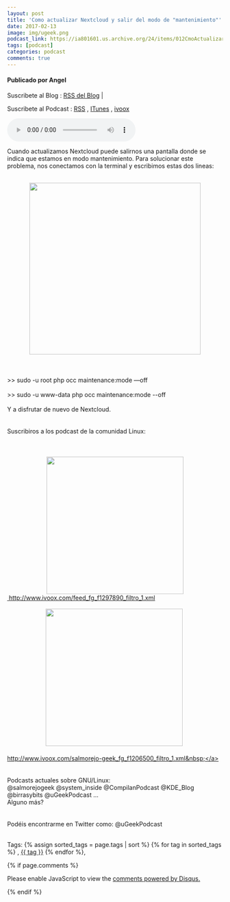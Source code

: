 ```yaml
---
layout: post
title: 'Como actualizar Nextcloud y salir del modo de "mantenimiento"'
date: 2017-02-13
image: img/ugeek.png
podcast_link: https://ia801601.us.archive.org/24/items/012CmoActualizarNextcloudY/%23012_c%c3%b3mo_actualizar_Nextcloud_y.mp3
tags: [podcast]
categories: podcast
comments: true
---
```

#### Publicado por Angel

Suscribete al Blog :  [RSS del Blog](http://feeds.feedburner.com/uGeekBlog) |

Suscribete al Podcast :  [RSS](http://feeds.feedburner.com/ugeek) , [ITunes](https://itunes.apple.com/us/podcast/ugeek/id1201421866?mt=2) , [ivoox](https://www.ivoox.com/podcast-ugeek_sq_f1383493_1.html)

<audio controls>
  <source src="https://ia801601.us.archive.org/24/items/012CmoActualizarNextcloudY/%23012_c%c3%b3mo_actualizar_Nextcloud_y.mp3" type="audio/mpeg">
Your browser does not support the audio element.
</audio>
<!-- ---------------------------------------------------Pon aquí el audio-------------------------------------------------------- -->


Cuando actualizamos Nextcloud puede salirnos una pantalla donde se indica que estamos en modo mantenimiento. Para solucionar este problema, nos conectamos con la terminal y escribimos estas dos lineas:<br /><br /><div class="separator" style="clear: both; text-align: center;"><a href="https://3.bp.blogspot.com/-CZjfjHdkegs/WKHt-ysImMI/AAAAAAAAAcY/bragPoyP1pg_zt-RJM0mrLb20qM-Pd5zwCLcB/s1600/cap.png" imageanchor="1" style="margin-left: 1em; margin-right: 1em;"><img border="0" height="400" src="https://3.bp.blogspot.com/-CZjfjHdkegs/WKHt-ysImMI/AAAAAAAAAcY/bragPoyP1pg_zt-RJM0mrLb20qM-Pd5zwCLcB/s400/cap.png" width="400" /></a></div><br /><br /><br />&gt;&gt; sudo -u root php occ maintenance:mode —off<br /><br />&gt;&gt; sudo -u www-data php occ maintenance:mode --off<br /><br />Y a disfrutar de nuevo de Nextcloud.<br /><br /><br />Suscribiros a los podcast de la comunidad Linux:<br /><br /><br /><br /><div class="separator" style="clear: both; text-align: center;"><a href="https://2.bp.blogspot.com/-6ywvBbppeZE/WKHuw_f7elI/AAAAAAAAAcc/PeulofwMvaEBqXZRZDcuvLwCBw--RVZ4QCLcB/s1600/CAP4.jpg" imageanchor="1" style="margin-left: 1em; margin-right: 1em;"><img border="0" height="320" src="https://2.bp.blogspot.com/-6ywvBbppeZE/WKHuw_f7elI/AAAAAAAAAcc/PeulofwMvaEBqXZRZDcuvLwCBw--RVZ4QCLcB/s320/CAP4.jpg" width="320" /></a></div><a href="http://www.ivoox.com/feed_fg_f1297890_filtro_1.xml">&nbsp;http://www.ivoox.com/feed_fg_f1297890_filtro_1.xml</a><br /><br /><div style="text-align: center;"><a href="https://4.bp.blogspot.com/-cyCSHxc_v7A/WKHuyz12MNI/AAAAAAAAAcg/lAyRui5h8748f3_Wlc3gvAgf3fxt1mNkQCLcB/s1600/txt.jpg" imageanchor="1" style="margin-left: 1em; margin-right: 1em;"><img border="0" height="320" src="https://4.bp.blogspot.com/-cyCSHxc_v7A/WKHuyz12MNI/AAAAAAAAAcg/lAyRui5h8748f3_Wlc3gvAgf3fxt1mNkQCLcB/s320/txt.jpg" width="320" /></a>&nbsp; </div><br /><a href="http://www.ivoox.com/salmorejo-geek_fg_f1206500_filtro_1.xml">http://www.ivoox.com/salmorejo-geek_fg_f1206500_filtro_1.xml&nbsp;</a><br /><br /><br />Podcasts actuales sobre GNU/Linux:<br />@salmorejogeek @system_inside @CompilanPodcast @KDE_Blog @birrasybits @uGeekPodcast ...<br />Alguno más? <br /><br /><br />Podéis encontrarme en Twitter como: @uGeekPodcast<br /><br />



<!-- TAGS Y COMENTARIOS -->

Tags: {% assign sorted_tags = page.tags | sort %} {% for tag in sorted_tags %} , <span class="tag"><a href="/search#{{ tag }}">{{ tag }}</a></span> {% endfor %},



{% if page.comments %}
<div id="disqus_thread"></div>
<script>

/**
*  RECOMMENDED CONFIGURATION VARIABLES: EDIT AND UNCOMMENT THE SECTION BELOW TO INSERT DYNAMIC VALUES FROM YOUR PLATFORM OR CMS.
*  LEARN WHY DEFINING THESE VARIABLES IS IMPORTANT: https://disqus.com/admin/universalcode/#configuration-variables*/
/*
var disqus_config = function () {
this.page.url = PAGE_URL;  // Replace PAGE_URL with your page's canonical URL variable
this.page.identifier = PAGE_IDENTIFIER; // Replace PAGE_IDENTIFIER with your page's unique identifier variable
};
*/
(function() { // DON'T EDIT BELOW THIS LINE
var d = document, s = d.createElement('script');
s.src = 'https://https-angelbcn-github-io-ugeek.disqus.com/embed.js';
s.setAttribute('data-timestamp', +new Date());
(d.head || d.body).appendChild(s);
})();
</script>
<noscript>Please enable JavaScript to view the <a href="https://disqus.com/?ref_noscript">comments powered by Disqus.</a></noscript>


{% endif %}
